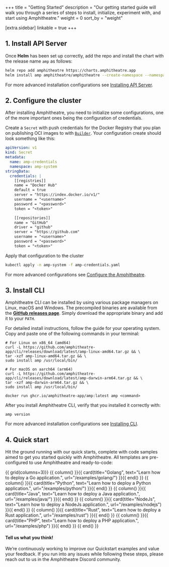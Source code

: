 +++
title = "Getting Started"
description = "Our getting started guide will walk you through a series of steps to install, initialize, experiment with, and start using Amphitheatre."
weight = 0
sort_by = "weight"

[extra.sidebar]
linkable = true
+++

## 1. Install API Server

Once **Helm** has been set up correctly, add the repo and install the chart with the release name `amp` as follows:

```sh
helm repo add amphitheatre https://charts.amphitheatre.app
helm install amp amphitheatre/amphitheatre --create-namespace --namespace amp-system
```

For more advanced installation configurations see [Installing API Server](@/installation/api-server.md).

## 2. Configure the cluster

After installing Amphitheatre, you need to initialize some configurations, one of the more important ones being the configuration of credentials.

Create a `Secret` with push credentials for the Docker Registry that you plan on publishing OCI images to with [`Builder`](@/concepts/builders.md). Your configuration create should look something like this:

```yaml
apiVersion: v1
kind: Secret
metadata:
  name: amp-credentials
  namespace: amp-system
stringData:
  credentials: |
    [[registries]]
    name = "Docker Hub"
    default = true
    server = "https://index.docker.io/v1/"
    username = "<username>"
    password = "<password>"
    token = "<token>"

    [[repositories]]
    name = "GitHub"
    driver = "github"
    server = "https://github.com"
    username = "<username>"
    password = "<password>"
    token = "<token>"
```

Apply that configuration to the cluster

```bash
kubectl apply -n amp-system -f amp-credentials.yaml
```

For more advanced configurations see [Configure the Amphitheatre](@/installation/configuration.md).

## 3. Install CLI

Amphitheatre CLI can be installed by using various package managers on Linux, macOS and Windows. The precompiled binaries are available from the [**GitHub releases page**](https://github.com/amphitheatre-app/cli/releases).
Simply download the appropriate binary and add it to your `PATH`.

For detailed install instructions, follow the guide for your operating system. Copy and paste one of the following commands in your terminal:

```
# For Linux on x86_64 (amd64)
curl -L https://github.com/amphitheatre-app/cli/releases/download/latest/amp-linux-amd64.tar.gz && \
tar -xzf amp-linux-amd64.tar.gz && \
sudo install amp /usr/local/bin/
```

```
# For macOS on aarch64 (arm64)
curl -L https://github.com/amphitheatre-app/cli/releases/download/latest/amp-darwin-arm64.tar.gz && \
tar -xzf amp-darwin-arm64.tar.gz && \
sudo install amp /usr/local/bin/
```

```
docker run ghcr.io/amphitheatre-app/amp:latest amp <command>
```

After you install Amphitheatre CLI, verify that you installed it correctly with:

```
amp version
```

For more advanced installation configurations see [Installing CLI](@/installation/cli.md).

## 4. Quick start

Hit the ground running with our quick starts, complete with code samples aimed to get you started quickly with Amphitheatre. All templates are pre-configured to use Amphitheatre and ready-to-code:

{{ grid(columns=3)}}
{{ column() }}{{ card(title="Golang", text="Learn how to deploy a Go application.", url="/examples/golang/") }}{{ end() }}
{{ column() }}{{ card(title="Python", text="Learn how to deploy a Python application.", url="/examples/python/") }}{{ end() }}
{{ column() }}{{ card(title="Java", text="Learn how to deploy a Java application.", url="/examples/java/") }}{{ end() }}
{{ column() }}{{ card(title="NodeJs", text="Learn how to deploy a NodeJs application.", url="/examples/nodejs") }}{{ end() }}
{{ column() }}{{ card(title="Rust", text="Learn how to deploy a Rust application.", url="/examples/rust") }}{{ end() }}
{{ column() }}{{ card(title="PHP", text="Learn how to deploy a PHP application.", url="/examples/php") }}{{ end() }}
{{ end() }}

#### Tell us what you think!

We’re continuously working to improve our Quickstart examples and value your
feedback. If you run into any issues while following these steps, please reach out to us in the Amphitheatre Discord community.
